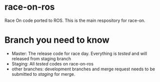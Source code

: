 # race-on-ros
Race On code ported to ROS. This is the main respository for race-on. 

# Branch you need to know
- Master: The release code for race day. Everything is *tested* and will released from staging branch
- Staging: All *tested* codes on race-on-ros
- other branches: development branches and merge request needs to be submitted to *staging* for merge.

